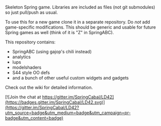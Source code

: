 Skeleton Spring game.
Libraries are included as files (not git submodules) so just pull/push as usual.

To use this for a new game clone it in a separate repository. Do *not* add game-specific modifications. This should be generic and usable for future Spring games as well (think of it is "Z" in SpringABC).

This repository contains:
- SpringABC (using gajop's chili instead)
- analytics
- lups
- modelshaders
- S44 style OO defs
- and a bunch of other useful custom widgets and gadgets

Check out the wiki for detailed information.


[![Join the chat at https://gitter.im/SpringCabal/LD42](https://badges.gitter.im/SpringCabal/LD42.svg)](https://gitter.im/SpringCabal/LD42?utm_source=badge&utm_medium=badge&utm_campaign=pr-badge&utm_content=badge)
